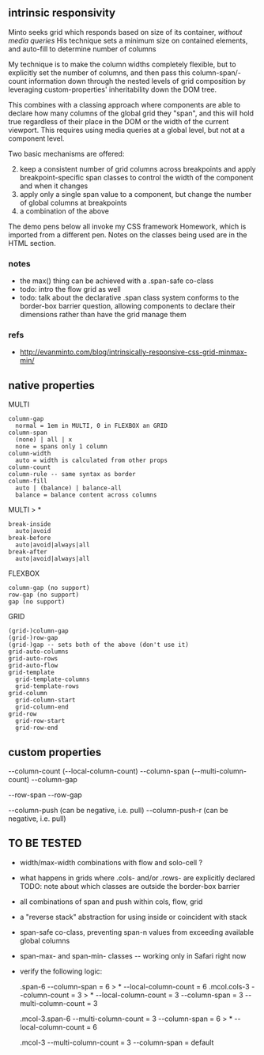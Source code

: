 ## intrinsic responsivity

Minto seeks grid which responds based on size of its container, _without media queries_
His technique sets a minimum size on contained elements, and auto-fill to determine number of columns

My technique is to make the column widths completely flexible, but to explicitly set the number of columns, and then pass this column-span/-count information down through the nested levels of grid composition by leveraging custom-properties' inheritability down the DOM tree.

This combines with a classing approach where components are able to declare how many columns of the global grid they "span", and this will hold true regardless of their place in the DOM or the width of the current viewport. This requires using media queries at a global level, but not at a component level.

Two basic mechanisms are offered:

2. keep a consistent number of grid columns across breakpoints and apply breakpoint-specific span classes to control the width of the component and when it changes
1. apply only a single span value to a component, but change the number of global columns at breakpoints
3. a combination of the above

The demo pens below all invoke my CSS framework Homework, which is imported from a different pen. Notes on the classes being used are in the HTML section.

### notes

- the max() thing can be achieved with a .span-safe co-class
- todo: intro the flow grid as well
- todo: talk about the declarative .span class system conforms to the border-box barrier question, allowing components to declare their dimensions rather than have the grid manage them

### refs

* http://evanminto.com/blog/intrinsically-responsive-css-grid-minmax-min/


## native properties

MULTI

    column-gap
      normal = 1em in MULTI, 0 in FLEXBOX an GRID
    column-span
      (none) | all | x
      none = spans only 1 column
    column-width
      auto = width is calculated from other props
    column-count
    column-rule -- same syntax as border
    column-fill
      auto | (balance) | balance-all
      balance = balance content across columns

MULTI > *

    break-inside
      auto|avoid
    break-before
      auto|avoid|always|all
    break-after
      auto|avoid|always|all

FLEXBOX

    column-gap (no support)
    row-gap (no support)
    gap (no support)

GRID

    (grid-)column-gap
    (grid-)row-gap
    (grid-)gap -- sets both of the above (don't use it)
    grid-auto-columns
    grid-auto-rows
    grid-auto-flow
    grid-template
      grid-template-columns
      grid-template-rows
    grid-column
      grid-column-start
      grid-column-end
    grid-row
      grid-row-start
      grid-row-end


## custom properties

--column-count (--local-column-count)
--column-span (--multi-column-count)
--column-gap

--row-span
--row-gap

--column-push (can be negative, i.e. pull)
--column-push-r (can be negative, i.e. pull)

## TO BE TESTED

* width/max-width combinations with flow and solo-cell ?
* what happens in grids where .cols- and/or .rows- are explicitly declared
TODO: note about which classes are outside the border-box barrier
* all combinations of span and push within cols, flow, grid
* a "reverse stack" abstraction for using inside or coincident with stack
* span-safe co-class, preventing span-n values from exceeding available global columns
* span-max- and span-min- classes -- working only in Safari right now
* verify the following logic:

    .span-6
      --column-span = 6
      > * --local-column-count = 6
      .mcol.cols-3
        --column-count = 3
        > * --local-column-count = 3
        --column-span = 3
        --multi-column-count = 3

    .mcol-3.span-6
      --multi-column-count = 3
      --column-span = 6
      > * --local-column-count = 6

    .mcol-3
      --multi-column-count = 3
      --column-span = default
